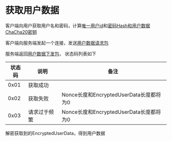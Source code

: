 # 获取用户数据
客户端向用户获取用户名和密码，计算[唯一用户id](../defines.md#唯一用户id)和[密码Hash和用户数据ChaCha20密钥](../defines.md#密码hash用户数据和chacha20密钥)

客户端向服务端发起一个连接，发送[用户数据请求包](../struct/get-user-data.md#用户数据请求包)

服务端返回[用户数据下发包](../struct/get-user-data.md#用户数据下发包)， 状态码列表如下

| 状态码 | 说明         | 备注                                    |
| ------ | ------------ | --------------------------------------- |
| 0x01   | 获取成功     |                                         |
| 0x02   | 获取失败     | Nonce长度和EncryptedUserData长度都将为0 |
| 0x03   | 请求过于频繁 | Nonce长度和EncryptedUserData长度都将为0 |

解密获取到的EncryptedUserData，得到用户数据